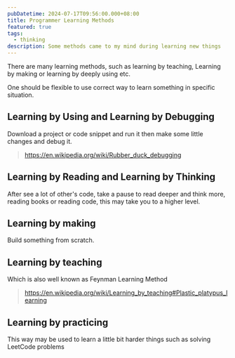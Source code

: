 ```yaml
---
pubDatetime: 2024-07-17T09:56:00.000+08:00
title: Programmer Learning Methods
featured: true
tags: 
  - thinking
description: Some methods came to my mind during learning new things
---
```


There are many learning methods, such as learning by teaching, Learning by making or learning by deeply using etc.

One should be flexible to use correct way to learn something in specific situation.

## Learning by Using and Learning by Debugging

Download a project or code snippet and run it then make some little changes and debug it.

> <https://en.wikipedia.org/wiki/Rubber_duck_debugging>

## Learning by Reading and Learning by Thinking

After see a lot of other's code, take a pause to read deeper and think more, reading books or reading code, this may take you to a higher level.

## Learning by making

Build something from scratch.

## Learning by teaching

Which is also well known as Feynman Learning Method

> <https://en.wikipedia.org/wiki/Learning_by_teaching#Plastic_platypus_learning>

## Learning by practicing

This way may be used to learn a little bit harder things such as solving LeetCode problems
